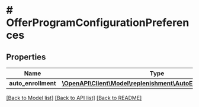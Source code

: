 # # OfferProgramConfigurationPreferences

## Properties

Name | Type | Description | Notes
------------ | ------------- | ------------- | -------------
**auto_enrollment** | [**\OpenAPI\Client\Model\replenishment\AutoEnrollmentPreference**](AutoEnrollmentPreference.md) |  | [optional]

[[Back to Model list]](../../README.md#models) [[Back to API list]](../../README.md#endpoints) [[Back to README]](../../README.md)
